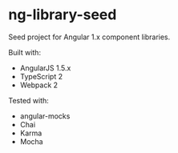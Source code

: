 # ng-library-seed
Seed project for Angular 1.x component libraries. 

Built with:
* AngularJS 1.5.x
* TypeScript 2
* Webpack 2

Tested with:
* angular-mocks
* Chai
* Karma
* Mocha
